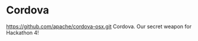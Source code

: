 Cordova
=======
https://github.com/apache/cordova-osx.git
Cordova. Our secret weapon for Hackathon 4!
